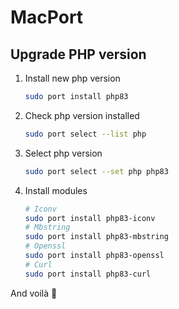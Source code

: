 # MacPort

## Upgrade PHP version

1. Install new php version 
    ```sh
    sudo port install php83
    ```

2. Check php version installed
    ```sh
    sudo port select --list php
    ```

3. Select php version
    ```sh
    sudo port select --set php php83
    ```

4. Install modules
    ```sh
    # Iconv
    sudo port install php83-iconv
    # Mbstring
    sudo port install php83-mbstring
    # Openssl
    sudo port install php83-openssl
    # Curl
    sudo port install php83-curl
    ```

And voilà 🎉